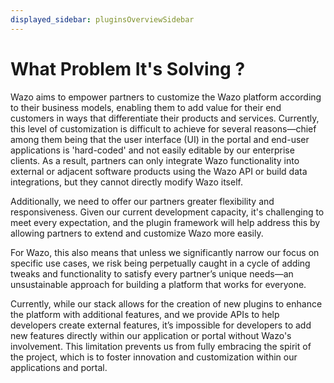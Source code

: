 ```yaml
---
displayed_sidebar: pluginsOverviewSidebar
---
```


# What Problem It's Solving ?

Wazo aims to empower partners to customize the Wazo platform according to their business models, enabling them to add value for their end customers in ways that differentiate their products and services. Currently, this level of customization is difficult to achieve for several reasons—chief among them being that the user interface (UI) in the portal and end-user applications is 'hard-coded' and not easily editable by our enterprise clients. As a result, partners can only integrate Wazo functionality into external or adjacent software products using the Wazo API or build data integrations, but they cannot directly modify Wazo itself.

Additionally, we need to offer our partners greater flexibility and responsiveness. Given our current development capacity, it's challenging to meet every expectation, and the plugin framework will help address this by allowing partners to extend and customize Wazo more easily.

For Wazo, this also means that unless we significantly narrow our focus on specific use cases, we risk being perpetually caught in a cycle of adding tweaks and functionality to satisfy every partner’s unique needs—an unsustainable approach for building a platform that works for everyone.

Currently, while our stack allows for the creation of new plugins to enhance the platform with additional features, and we provide APIs to help developers create external features, it’s impossible for developers to add new features directly within our application or portal without Wazo's involvement. This limitation prevents us from fully embracing the spirit of the project, which is to foster innovation and customization within our applications and portal.
